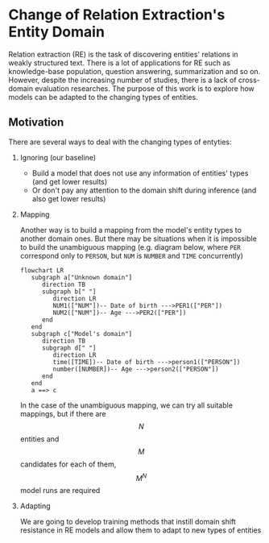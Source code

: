 # Change of Relation Extraction's Entity Domain

Relation extraction (RE) is the task of discovering entities' relations in weakly structured text. There is a lot of applications for RE 
such as knowledge-base population, question answering, summarization and so on. However, despite the increasing number of studies, 
there is a lack of cross-domain evaluation researches. The purpose of this work is to explore how models can be adapted to the changing 
types of entities.

## Motivation
There are several ways to deal with the changing types of entyties:
1) Ignoring (our baseline)
   
    * Build a model that does not use any information of entities' types (and get lower results)
    * Or don't pay any attention to the domain shift during inference (and also get lower results)
    
2) Mapping

   Another way is to build a mapping from the model's entity types to another domain ones. But there may be situations when it is 
impossible to build the unambiguous mapping (e.g. diagram below, where `PER` correspond only to `PERSON`, but `NUM` is `NUMBER` and `TIME` 
concurrently)

   ```mermaid
   flowchart LR
      subgraph a["Unknown domain"]
         direction TB
         subgraph b[" "]
            direction LR
            NUM1(["NUM"])-- Date of birth --->PER1(["PER"])
            NUM2(["NUM"])-- Age --->PER2(["PER"])
         end
      end
      subgraph c["Model's domain"]
         direction TB
         subgraph d[" "]
            direction LR
            time([TIME])-- Date of birth --->person1(["PERSON"])
            number([NUMBER])-- Age --->person2(["PERSON"])
         end
      end
      a ==> c 
   ```
   
   In the case of the unambiguous mapping, we can try all suitable mappings, but if there are $$ N $$  entities and $$ M $$ candidates for each of them, $$ M^N $$ model runs are 
required

3) Adapting

   We are going to develop training methods that instill domain shift resistance in RE models and allow them to adapt to new types of 
entities
